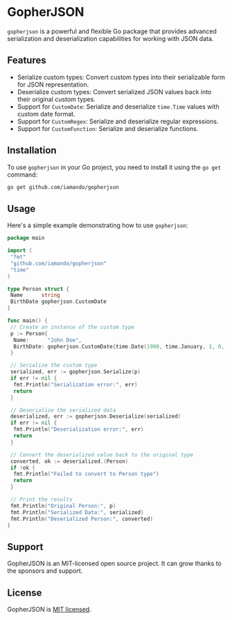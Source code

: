 # GopherJSON

`gopherjson` is a powerful and flexible Go package that provides advanced serialization and deserialization capabilities for working with JSON data.

## Features

- Serialize custom types: Convert custom types into their serializable form for JSON representation.
- Deserialize custom types: Convert serialized JSON values back into their original custom types.
- Support for `CustomDate`: Serialize and deserialize `time.Time` values with custom date format.
- Support for `CustomRegex`: Serialize and deserialize regular expressions.
- Support for `CustomFunction`: Serialize and deserialize functions.

## Installation

To use `gopherjson` in your Go project, you need to install it using the `go get` command:

```bash
go get github.com/iamando/gopherjson
```

## Usage

Here's a simple example demonstrating how to use `gopherjson`:

```go
package main

import (
 "fmt"
 "github.com/iamando/gopherjson"
 "time"
)

type Person struct {
 Name      string
 BirthDate gopherjson.CustomDate
}

func main() {
 // Create an instance of the custom type
 p := Person{
  Name:      "John Doe",
  BirthDate: gopherjson.CustomDate{time.Date(1990, time.January, 1, 0, 0, 0, 0, time.UTC)},
 }

 // Serialize the custom type
 serialized, err := gopherjson.Serialize(p)
 if err != nil {
  fmt.Println("Serialization error:", err)
  return
 }

 // Deserialize the serialized data
 deserialized, err := gopherjson.Deserialize(serialized)
 if err != nil {
  fmt.Println("Deserialization error:", err)
  return
 }

 // Convert the deserialized value back to the original type
 converted, ok := deserialized.(Person)
 if !ok {
  fmt.Println("Failed to convert to Person type")
  return
 }

 // Print the results
 fmt.Println("Original Person:", p)
 fmt.Println("Serialized Data:", serialized)
 fmt.Println("Deserialized Person:", converted)
}
```

## Support

GopherJSON is an MIT-licensed open source project. It can grow thanks to the sponsors and support.

## License

GopherJSON is [MIT licensed](LICENSE).
